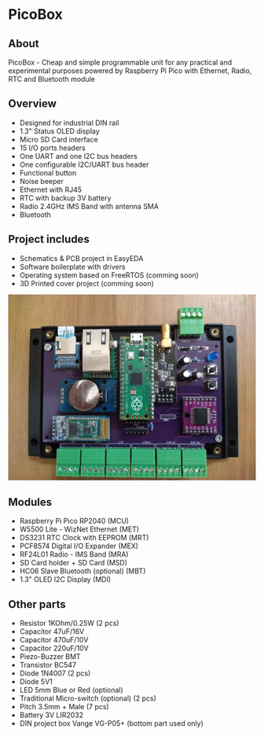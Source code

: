 # PicoBox

## About
PicoBox - Cheap and simple programmable unit for any practical and experimental purposes powered by Raspberry Pi Pico
with Ethernet, Radio, RTC and Bluetooth module

## Overview
- Designed for industrial DIN rail
- 1.3" Status OLED display
- Micro SD Card interface
- 15 I/O ports headers
- One UART and one I2C bus headers
- One configurable I2C/UART bus header
- Functional button
- Noise beeper
- Ethernet with RJ45
- RTC with backup 3V battery
- Radio 2.4GHz IMS Band with antenna SMA
- Bluetooth

## Project includes
- Schematics & PCB project in EasyEDA
- Software boilerplate with drivers 
- Operating system based on FreeRTOS (comming soon)
- 3D Printed cover project (comming soon)


![Board photo](doc/picobox.jpg)


## Modules
- Raspberry Pi Pico RP2040 (MCU)
- W5500 Lite - WizNet Ethernet (MET)
- DS3231 RTC Clock with EEPROM (MRT)
- PCF8574 Digital I/O Expander (MEX)
- RF24L01 Radio - IMS Band (MRA)
- SD Card holder + SD Card (MSD)
- HC06 Slave Bluetooth (optional) (MBT)
- 1.3" OLED I2C Display (MDI)

## Other parts
- Resistor 1KOhm/0.25W (2 pcs)
- Capacitor 47uF/16V
- Capacitor 470uF/10V
- Capacitor 220uF/10V
- Piezo-Buzzer BMT
- Transistor BC547
- Diode 1N4007 (2 pcs)
- Diode 5V1
- LED 5mm Blue or Red (optional)
- Traditional Micro-switch (optional) (2 pcs)
- Pitch 3.5mm + Male (7 pcs)
- Battery 3V LIR2032
- DIN project box Vange VG-P05+ (bottom part used only)
